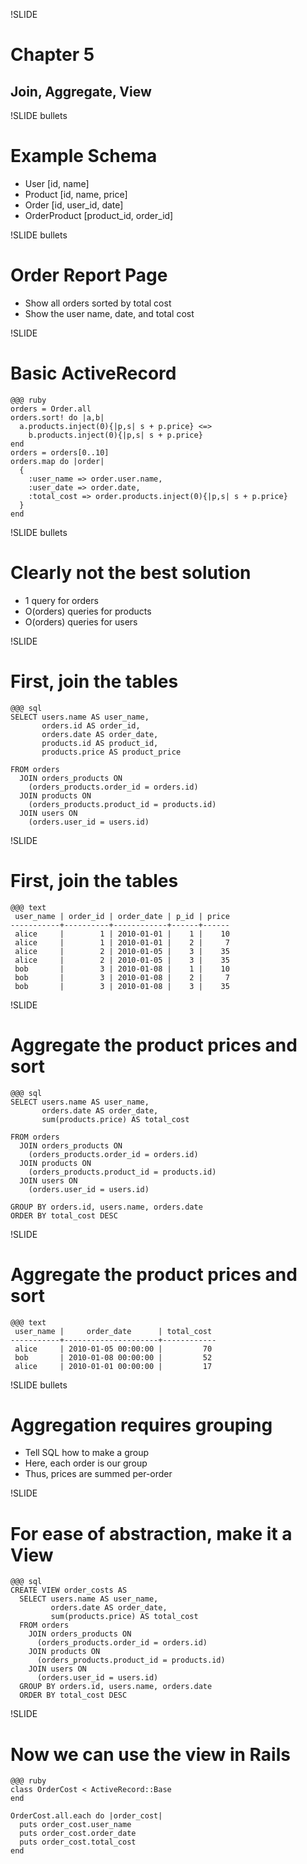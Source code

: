 !SLIDE
# Chapter 5
## Join, Aggregate, View

!SLIDE bullets
# Example Schema
* User [id, name]
* Product [id, name, price]
* Order [id, user_id, date]
* OrderProduct [product_id, order_id]

!SLIDE bullets
# Order Report Page
* Show all orders sorted by total cost
* Show the user name, date, and total cost

!SLIDE
# Basic ActiveRecord
    @@@ ruby
    orders = Order.all
    orders.sort! do |a,b|
      a.products.inject(0){|p,s| s + p.price} <=>
        b.products.inject(0){|p,s| s + p.price}
    end
    orders = orders[0..10]
    orders.map do |order|
      {
        :user_name => order.user.name,
        :user_date => order.date,
        :total_cost => order.products.inject(0){|p,s| s + p.price}
      }
    end

!SLIDE bullets
# Clearly not the best solution
* 1 query for orders
* O(orders) queries for products
* O(orders) queries for users

!SLIDE
# First, join the tables
    @@@ sql
    SELECT users.name AS user_name,
           orders.id AS order_id,
           orders.date AS order_date,
           products.id AS product_id,
           products.price AS product_price

    FROM orders
      JOIN orders_products ON
        (orders_products.order_id = orders.id)
      JOIN products ON
        (orders_products.product_id = products.id)
      JOIN users ON
        (orders.user_id = users.id)

!SLIDE
# First, join the tables
    @@@ text 
     user_name | order_id | order_date | p_id | price 
    -----------+----------+------------+------+------
     alice     |        1 | 2010-01-01 |    1 |    10
     alice     |        1 | 2010-01-01 |    2 |     7
     alice     |        2 | 2010-01-05 |    3 |    35
     alice     |        2 | 2010-01-05 |    3 |    35
     bob       |        3 | 2010-01-08 |    1 |    10
     bob       |        3 | 2010-01-08 |    2 |     7
     bob       |        3 | 2010-01-08 |    3 |    35


!SLIDE
# Aggregate the product prices and sort
    @@@ sql
    SELECT users.name AS user_name,
           orders.date AS order_date,
           sum(products.price) AS total_cost

    FROM orders
      JOIN orders_products ON
        (orders_products.order_id = orders.id)
      JOIN products ON
        (orders_products.product_id = products.id)
      JOIN users ON
        (orders.user_id = users.id)

    GROUP BY orders.id, users.name, orders.date
    ORDER BY total_cost DESC

!SLIDE
# Aggregate the product prices and sort
    @@@ text
     user_name |     order_date      | total_cost 
    -----------+---------------------+------------
     alice     | 2010-01-05 00:00:00 |         70
     bob       | 2010-01-08 00:00:00 |         52
     alice     | 2010-01-01 00:00:00 |         17




!SLIDE bullets
# Aggregation requires grouping
* Tell SQL how to make a group
* Here, each order is our group
* Thus, prices are summed per-order

!SLIDE
# For ease of abstraction, make it a View
    @@@ sql
    CREATE VIEW order_costs AS
      SELECT users.name AS user_name,
             orders.date AS order_date,
             sum(products.price) AS total_cost
      FROM orders
        JOIN orders_products ON
          (orders_products.order_id = orders.id)
        JOIN products ON
          (orders_products.product_id = products.id)
        JOIN users ON
          (orders.user_id = users.id)
      GROUP BY orders.id, users.name, orders.date
      ORDER BY total_cost DESC

!SLIDE
# Now we can use the view in Rails
    @@@ ruby
    class OrderCost < ActiveRecord::Base
    end

    OrderCost.all.each do |order_cost|
      puts order_cost.user_name
      puts order_cost.order_date
      puts order_cost.total_cost
    end

